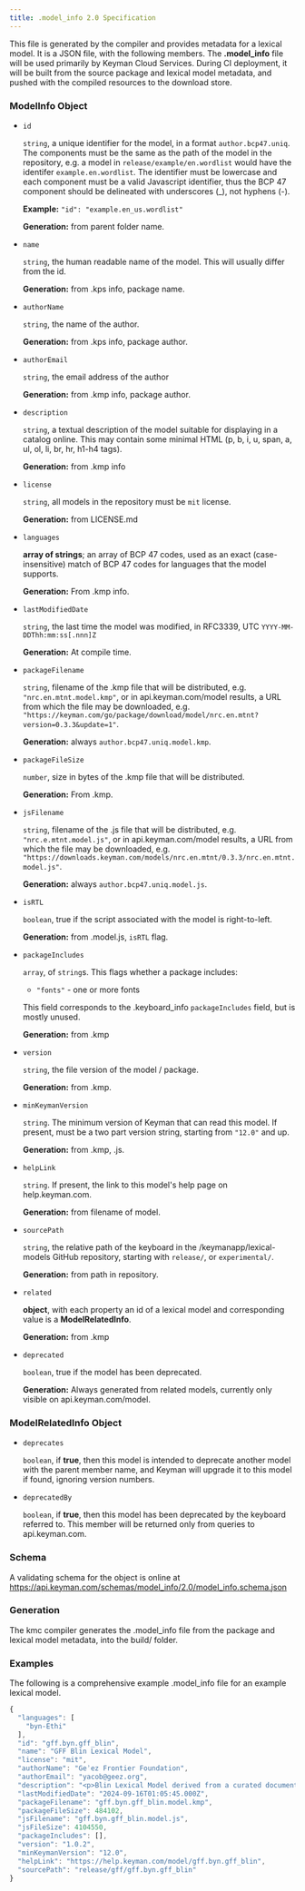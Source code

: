 ```yaml
---
title: .model_info 2.0 Specification
---
```


This file is generated by the compiler and provides metadata for a lexical model. It
is a JSON file, with the following members. The **.model_info** file will be
used primarily by Keyman Cloud Services. During CI deployment, it will be built
from the source package and lexical model metadata, and pushed with the compiled
resources to the download store.

### ModelInfo Object

* `id`

  `string`, a unique identifier for the model, in a format `author.bcp47.uniq`.
  The components must be the same as the path of the model in the repository,
  e.g. a model in `release/example/en.wordlist` would have the identifer
  `example.en.wordlist`. The identifier must be lowercase and each component
  must be a valid Javascript identifier, thus the BCP 47 component should be
  delineated with underscores (_), not hyphens (-).

  **Example:** `"id": "example.en_us.wordlist"`

  **Generation:** from parent folder name.

* `name`

  `string`, the human readable name of the model. This will usually differ from
  the id.

  **Generation:** from .kps info, package name.

* `authorName`

  `string`, the name of the author.

  **Generation:** from .kps info, package author.

* `authorEmail`

  `string`, the email address of the author

  **Generation:** from .kmp info, package author.

* `description`

  `string`, a textual description of the model suitable for displaying in a
  catalog online. This may contain some minimal HTML (p, b, i, u, span, a, ul,
  ol, li, br, hr, h1-h4 tags).

  **Generation:** from .kmp info

* `license`

  `string`, all models in the repository must be `mit` license.

  **Generation:** from LICENSE.md

* `languages`

  **array of strings**; an array of BCP 47 codes, used as an exact
  (case-insensitive) match of BCP 47 codes for languages that the model
  supports.

  **Generation:** From .kmp info.

* `lastModifiedDate`

  `string`, the last time the model was modified, in RFC3339, UTC
  `YYYY-MM-DDThh:mm:ss[.nnn]Z`

  **Generation:** At compile time.

* `packageFilename`

  `string`, filename of the .kmp file that will be distributed, e.g.
  `"nrc.en.mtnt.model.kmp"`, or in api.keyman.com/model results, a URL
  from which the file may be downloaded, e.g.
  `"https://keyman.com/go/package/download/model/nrc.en.mtnt?version=0.3.3&update=1"`.

  **Generation:** always `author.bcp47.uniq.model.kmp`.

* `packageFileSize`

  `number`, size in bytes of the .kmp file that will be distributed.

  **Generation:** From .kmp.

* `jsFilename`

  `string`, filename of the .js file that will be distributed, e.g.
  `"nrc.e.mtnt.model.js"`, or in api.keyman.com/model results, a URL
  from which the file may be downloaded, e.g.
  `"https://downloads.keyman.com/models/nrc.en.mtnt/0.3.3/nrc.en.mtnt.model.js"`.

  **Generation:** always `author.bcp47.uniq.model.js`.

* `isRTL`

  `boolean`,  true if the script associated with the model is right-to-left.

  **Generation:** from .model.js, `isRTL` flag.

* `packageIncludes`

  `array`, of `string`s. This flags whether a package includes:

  *   `"fonts"` - one or more fonts

  This field corresponds to the .keyboard_info `packageIncludes` field, but
  is mostly unused.

  **Generation:** from .kmp

* `version`

  `string`, the file version of the model / package.

  **Generation:** from .kmp.

* `minKeymanVersion`

  `string`. The minimum version of Keyman that can read this model. If
  present, must be a two part version string, starting from `"12.0"` and up.

  **Generation:** from .kmp, .js.

* `helpLink`

  `string`. If present, the link to this model's help page on
  help.keyman.com.

  **Generation:** from filename of model.

* `sourcePath`

  `string`, the relative path of the keyboard in the /keymanapp/lexical-models GitHub
  repository, starting with `release/`, or `experimental/`.

  **Generation:** from path in repository.

* `related`

  **object**, with each property an id of a lexical model and corresponding value is
  a **ModelRelatedInfo**.

  **Generation:** from .kmp

* `deprecated`

  `boolean`, true if the model has been deprecated.

  **Generation:** Always generated from related models, currently only
  visible on api.keyman.com/model.

### ModelRelatedInfo Object

* `deprecates`

  `boolean`, if **true**, then this model is intended to deprecate another
  model with the parent member name, and Keyman will upgrade it to this
  model if found, ignoring version numbers.

* `deprecatedBy`

  `boolean`, if **true**, then this model has been deprecated by the keyboard
  referred to. This member will be returned only from queries to api.keyman.com.


### Schema

A validating schema for the object is online at
<https://api.keyman.com/schemas/model_info/2.0/model_info.schema.json>

### Generation

The kmc compiler generates the .model_info file from the package and lexical
model metadata, into the build/ folder.

### Examples

The following is a comprehensive example .model_info file for an example lexical model.

```js
{
  "languages": [
    "byn-Ethi"
  ],
  "id": "gff.byn.gff_blin",
  "name": "GFF Blin Lexical Model",
  "license": "mit",
  "authorName": "Geʾez Frontier Foundation",
  "authorEmail": "yacob@geez.org",
  "description": "<p>Blin Lexical Model derived from a curated document corpus.</p>",
  "lastModifiedDate": "2024-09-16T01:05:45.000Z",
  "packageFilename": "gff.byn.gff_blin.model.kmp",
  "packageFileSize": 484102,
  "jsFilename": "gff.byn.gff_blin.model.js",
  "jsFileSize": 4104550,
  "packageIncludes": [],
  "version": "1.0.2",
  "minKeymanVersion": "12.0",
  "helpLink": "https://help.keyman.com/model/gff.byn.gff_blin",
  "sourcePath": "release/gff/gff.byn.gff_blin"
}
```
